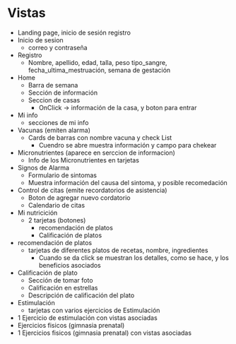 # Vistas

- Landing page, inicio de sesión registro
- Inicio de sesion
  - correo y contraseña
- Registro
  - Nombre, apellido, edad, talla, peso tipo_sangre, fecha_ultima_mestruación, semana de gestación
- Home
  - Barra de semana
  - Sección de información
  - Seccion de casas
    - OnClick -> información de la casa, y boton para entrar
- Mi info
  - secciones de mi info
- Vacunas (emiten alarma)
  - Cards de barras con nombre vacuna y check List
    - Cuendro se abre muestra información y campo para chekear
- Micronutrientes (aparece en serccion de informacion)
  - Info de los Micronutrientes en tarjetas
- Signos de Alarma
  - Formulario de sintomas
  - Muestra información del causa del sintoma, y posible recomedación
- Control de citas (emite recordatorios de asistencia)
  - Boton de agregar nuevo cordatorio
  - Calendario de citas
- Mi nutricición
  - 2 tarjetas (botones)
    - recomendación de platos
    - Calificación de platos
- recomendación de platos
  - tarjetas de diferentes platos de recetas, nombre, ingredientes
    - Cuando se da click se muestran los detalles, como se hace, y los beneficios asociados
- Calificación de plato
  - Sección de tomar foto
  - Calificación en estrellas
  - Descripción de calificación del plato
- Estimulación
  - tarjetas con varios ejercicios de Estimulación
- 1 Ejercicio de estimulación con vistas asociadas
- Ejercicios fisicos (gimnasia prenatal)
- 1 Ejercicios fisicos (gimnasia prenatal) con vistas asociadas
